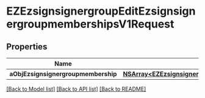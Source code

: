 # EZEzsignsignergroupEditEzsignsignergroupmembershipsV1Request

## Properties
Name | Type | Description | Notes
------------ | ------------- | ------------- | -------------
**aObjEzsignsignergroupmembership** | [**NSArray&lt;EZEzsignsignergroupmembershipRequestCompound&gt;***](EZEzsignsignergroupmembershipRequestCompound.md) |  | 

[[Back to Model list]](../README.md#documentation-for-models) [[Back to API list]](../README.md#documentation-for-api-endpoints) [[Back to README]](../README.md)


